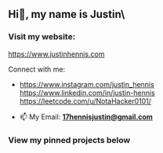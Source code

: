 ## Hi👋, my name is Justin\

### Visit my website:
https://www.justinhennis.com

Connect with me:
- https://www.instagram.com/justin_hennis https://www.linkedin.com/in/justin-hennis https://leetcode.com/u/NotaHacker0101/

- 📫 My Email: **17hennisjustin@gmail.com**

### View my pinned projects below
